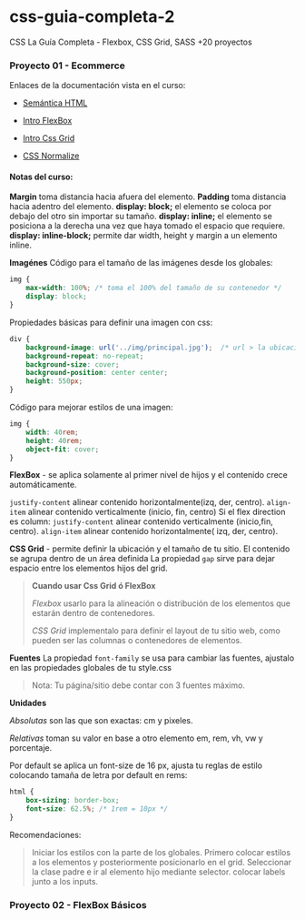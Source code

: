 # css-guia-completa-2
CSS La Guía Completa - Flexbox, CSS Grid, SASS +20 proyectos

### Proyecto 01 - Ecommerce
Enlaces de la documentación vista en el curso:
* [Semántica HTML](https://blog.hubspot.com/website/semantic-html)

* [Intro FlexBox](https://css-tricks.com/snippets/css/a-guide-to-flexbox/)

* [Intro Css Grid](https://css-tricks.com/snippets/css/complete-guide-grid/#aa-introduction)

* [CSS Normalize](https://necolas.github.io/normalize.css/)

#### Notas del curso:

**Margin** toma distancia hacia afuera del elemento.
**Padding** toma distancia hacia adentro del elemento.
**display: block;** el elemento se coloca por debajo del otro sin importar su tamaño.
**display: inline;** el elemento se posiciona a la derecha una vez que haya tomado el espacio que requiere.
**display: inline-block;** permite dar width, height y margin a un elemento inline.

**Imagénes**
Código para el tamaño de las imágenes desde los globales:
```css
img {
    max-width: 100%; /* toma el 100% del tamaño de su contenedor */
    display: block;
}
```
Propiedades básicas para definir una imagen con css: 
```css 
div {
    background-image: url('../img/principal.jpg');  /* url > la ubicación es relativa  */
    background-repeat: no-repeat;
    background-size: cover;
    background-position: center center;
    height: 550px;
}
```
Código para mejorar estilos de una imagen:
```css 
img {
    width: 40rem;
    height: 40rem;
    object-fit: cover;
} 
```

**FlexBox** - se aplica solamente al primer nivel de hijos y el contenido crece automáticamente.

`justify-content` alinear contenido horizontalmente(izq, der, centro).
`align-item` alinear contenido verticalmente (inicio, fin, centro)
Si el flex direction es column:
`justify-content` alinear contenido verticalmente (inicio,fin, centro).
`align-item` alinear contenido horizontalmente( izq, der, centro).

**CSS Grid**  - permite definir la ubicación y el tamaño de tu sitio. El contenido se agrupa dentro de un área definida
La propiedad `gap` sirve para dejar espacio entre los elementos hijos del grid.

> **Cuando usar Css Grid ó FlexBox**
>
> _Flexbox_ usarlo para la alineación o distribución de los elementos que estarán dentro de contenedores.
>
> _CSS Grid_ implementalo para definir el layout de tu sitio web, como pueden ser las columnas o contenedores de elementos. 

**Fuentes**
La propiedad `font-family` se usa para cambiar las fuentes, ajustalo en las propiedades globales de tu style.css

> Nota: Tu página/sitio debe contar con 3 fuentes máximo.

**Unidades**

_Absolutas_ son las que son exactas: cm y pixeles.

_Relativas_ toman su valor en base a otro elemento em, rem, vh, vw y porcentaje.

Por default se aplica un font-size de 16 px, ajusta tu reglas de estilo colocando tamaña de letra por default en rems: 
```css
html {
    box-sizing: border-box;
    font-size: 62.5%; /* 1rem = 10px */
}
````

Recomendaciones:
> Iniciar los estilos con la parte de los globales.
> Primero colocar estilos a los elementos y posteriormente posicionarlo en el grid.
> Seleccionar	la clase padre e ir al elemento hijo mediante selector.
> colocar labels junto a los inputs.

### Proyecto 02 - FlexBox Básicos
